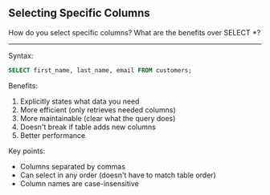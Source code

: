 ## Selecting Specific Columns

How do you select specific columns? What are the benefits over SELECT *?

---

Syntax:
```sql
SELECT first_name, last_name, email FROM customers;
```

Benefits:
1. Explicitly states what data you need
2. More efficient (only retrieves needed columns)
3. More maintainable (clear what the query does)
4. Doesn't break if table adds new columns
5. Better performance

Key points:
- Columns separated by commas
- Can select in any order (doesn't have to match table order)
- Column names are case-insensitive

